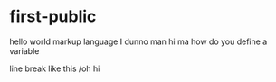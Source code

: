 # first-public
hello world
markup language
I dunno man
hi ma
how do you define a variable 

line break like this /oh hi
